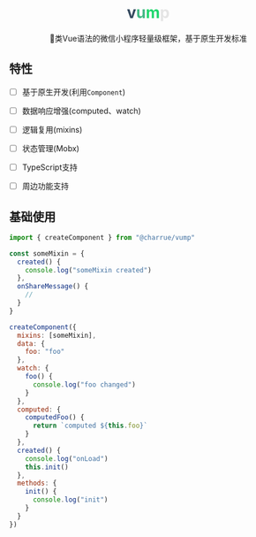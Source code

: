<h1 align="center"><span style="color: #34495e">v</span><span style="color: #41b883">u</span><span style="color: #1ed76d">m</span><span style="color: #e5e5e5">p</span></h1>
<p align="center">🚴类Vue语法的微信小程序轻量级框架，基于原生开发标准</p>





## 特性

- [ ] 基于原生开发(利用`Component`)
- [ ] 数据响应增强(computed、watch)
- [ ] 逻辑复用(mixins)
- [ ] 状态管理(Mobx)
- [ ] TypeScript支持
- [ ] 周边功能支持


## 基础使用
``` javascript
import { createComponent } from "@charrue/vump"

const someMixin = {
  created() {
    console.log("someMixin created")
  },
  onShareMessage() {
    // 
  }
}

createComponent({
  mixins: [someMixin],
  data: {
    foo: "foo"
  },
  watch: {
    foo() {
      console.log("foo changed")
    }
  },
  computed: {
    computedFoo() {
      return `computed ${this.foo}`
    }
  },
  created() {
    console.log("onLoad")
    this.init()
  },
  methods: {
    init() {
      console.log("init")
    }
  }
})
```
